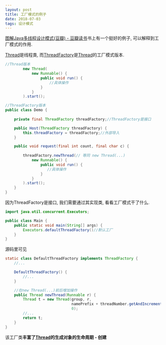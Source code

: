 ```yaml
---
layout: post
title: 工厂模式的例子
date: 2018-07-03
tags: 设计模式
---
```




﻿[图解Java多线程设计模式(豆瓣) - 豆瓣读书](https://book.douban.com/subject/27116724/)书上有一个挺好的例子, 可以解释到工厂模式的作用.



[Thread](https://docs.oracle.com/javase/7/docs/api/java/lang/Thread.html)是线程类,  而[ThreadFactory](https://docs.oracle.com/javase/7/docs/api/java/util/concurrent/ThreadFactory.html)是[Thread](https://docs.oracle.com/javase/7/docs/api/java/lang/Thread.html)的工厂模式版本. 

```java
//Thread版本	
        new Thread(
            new Runnable() {
                public void run() {
                    //具体操作
                }
            }
        ).start();
```



```java
//ThreadFactory版本	
public class Demo {
  
    private final ThreadFactory threadFactory;//ThreadFactory是接口

    public Host(ThreadFactory threadFactory) {
        this.threadFactory = threadFactory;//外部导入
    }

    public void request(final int count, final char c) {
      
        threadFactory.newThread(// 等同 new Thread(...)
            new Runnable() {
                public void run() {
                   //具体操作
                }
            }
        ).start();
    }
}
```



因为ThreadFactory是接口, 我们需要通过其实现类, 看看工厂模式干了什么.

```java
import java.util.concurrent.Executors;

public class Main {
    public static void main(String[] args) {
		Executors.defaultThreadFactory()//默认工厂
    }
}
```



源码里可见

```java
static class DefaultThreadFactory implements ThreadFactory {
	//...

    DefaultThreadFactory() {
    	//...    
    }

    //在new Thread(...)前后增加操作
    public Thread newThread(Runnable r) {
        Thread t = new Thread(group, r,
                              namePrefix + threadNumber.getAndIncrement(),
                              0);
        //...
        return t;
    }
}
```

该工厂类**丰富了[Thread](https://docs.oracle.com/javase/7/docs/api/java/lang/Thread.html)的生成对象的生命周期 - 创建**

